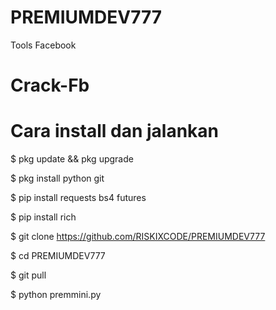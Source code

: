# PREMIUMDEV777
Tools Facebook
# Crack-Fb

# Cara install dan jalankan

$ pkg update && pkg upgrade

$ pkg install python git

$ pip install requests bs4 futures

$ pip install rich

$ git clone https://github.com/RISKIXCODE/PREMIUMDEV777

$ cd PREMIUMDEV777

$ git pull

$ python premmini.py
